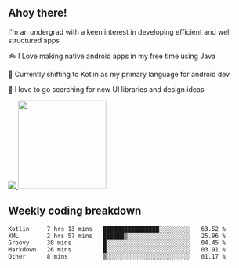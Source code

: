 ## Ahoy there!
I'm an undergrad with a keen interest in developing efficient and well structured apps

🚲 I Love making native android apps in my free time using Java

🌄 Currently shifting to Kotlin as my primary language for android dev

🔮  I love to go searching for new UI libraries and design ideas

<a href="">
  <img src="https://komarev.com/ghpvc/?username=ade3l&style=flat-square" />
</a>

<img height="180em" src="https://github-readme-stats-eight-theta.vercel.app/api/top-langs/?username=ade3l&langs_count=7&theme=cobalt&layout=compact"/>

## Weekly coding breakdown
<!--START_SECTION:waka-->
```text
Kotlin     7 hrs 13 mins   ████████████████░░░░░░░░░   63.52 % 
XML        2 hrs 57 mins   ██████▒░░░░░░░░░░░░░░░░░░   25.96 % 
Groovy     30 mins         █░░░░░░░░░░░░░░░░░░░░░░░░   04.45 % 
Markdown   26 mins         █░░░░░░░░░░░░░░░░░░░░░░░░   03.91 % 
Other      8 mins          ▒░░░░░░░░░░░░░░░░░░░░░░░░   01.17 % 
```
<!--END_SECTION:waka-->




<!--
**ade3l/ade3l** is a ✨ _special_ ✨ repository because its `README.md` (this file) appears on your GitHub profile.

Here are some ideas to get you started:

- 🔭 I’m currently working on ... 
- 🌱 I’m currently learning ... 
- 👯 I’m looking to collaborate on ... 
- 🤔 I’m looking for help with ... 
- 💬 Ask me about ... Anything 
- 📫 How to reach me: ...
- 😄 Pronouns: ...
- ⚡ Fun fact: ...
-->
